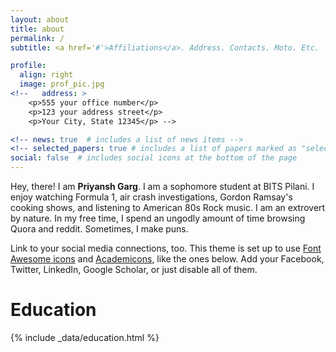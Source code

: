 ```yaml
---
layout: about
title: about
permalink: /
subtitle: <a href='#'>Affiliations</a>. Address. Contacts. Moto. Etc.

profile:
  align: right
  image: prof_pic.jpg
<!--   address: >
    <p>555 your office number</p>
    <p>123 your address street</p>
    <p>Your City, State 12345</p> -->

<!-- news: true  # includes a list of news items -->
<!-- selected_papers: true # includes a list of papers marked as "selected={true}" --> -->
social: false  # includes social icons at the bottom of the page
---
```


Hey, there! I am **Priyansh Garg**.
I am a sophomore student at BITS Pilani.  I enjoy watching Formula 1, air crash investigations, Gordon Ramsay's cooking shows, and listening to American 80s Rock music. I am an extrovert by nature.  In my free time, I spend an ungodly amount of time browsing Quora and reddit. Sometimes, I make puns.

<!-- Put your address / P.O. box / other info right below your picture. You can also disable any these elements by editing `profile` property of the YAML header of your `_pages/about.md`. Edit `_bibliography/papers.bib` and Jekyll will render your [publications page](/al-folio/publications/) automatically. -->

Link to your social media connections, too. This theme is set up to use [Font Awesome icons](http://fortawesome.github.io/Font-Awesome/) and [Academicons](https://jpswalsh.github.io/academicons/), like the ones below. Add your Facebook, Twitter, LinkedIn, Google Scholar, or just disable all of them.

# **Education**
<div class="row">
{% include _data/education.html %}
</div>